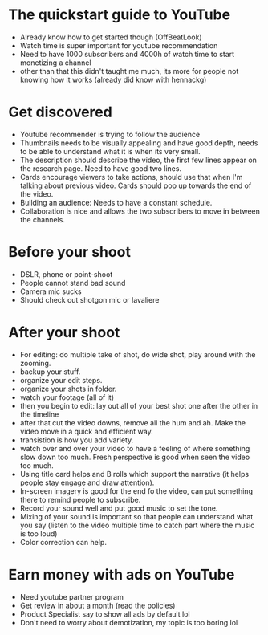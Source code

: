 # The quickstart guide to YouTube 
- Already know how to get started though (OffBeatLook)
- Watch time is super important for youtube recommendation
- Need to have 1000 subscribers and 4000h of watch time to start monetizing a channel
- other than that this didn't taught me much, its more for people not knowing how it works (already did know with hennackg)

# Get discovered 
- Youtube recommender is trying to follow the audience
- Thumbnails needs to be visually appealing and have good depth, needs to be able to understand what it is when its very small.
- The description should describe the video, the first few lines appear on the research page. Need to have good two lines.
- Cards encourage viewers to take actions, should use that when I'm talking about previous video. Cards should pop up towards the end of the video.
- Building an audience: Needs to have a constant schedule.
- Collaboration is nice and allows the two subscribers to move in between the channels.

# Before your shoot 
- DSLR, phone or point-shoot
- People cannot stand bad sound
- Camera mic sucks
- Should check out shotgon mic or lavaliere

# After your shoot
- For editing: do multiple take of shot, do wide shot, play around with the zooming.
- backup your stuff.
- organize your edit steps.
- organize your shots in folder.
- watch your footage (all of it)
- then you begin to edit: lay out all of your best shot one after the other in the timeline
- after that cut the video downs, remove all the hum and ah. Make the video move in a quick and efficient way.
- transistion is how you add variety.
- watch over and over your video to have a feeling of where something slow down too much. Fresh perspective is good when seen the video too much.
- Using title card helps and B rolls which support the narrative (it helps people stay engage and draw attention).
- In-screen imagery is good for the end fo the video, can put something there to remind people to subscribe.
- Record your sound well and put good music to set the tone.
- Mixing of your sound is important so that people can understand what you say (listen to the video multiple time to catch part where the music is too loud)
- Color correction can help.

# Earn money with ads on YouTube 
- Need youtube partner program
- Get review in about a month (read the policies)
- Product Specialist say to show all ads by default lol
- Don't need to worry about demotization, my topic is too boring lol
